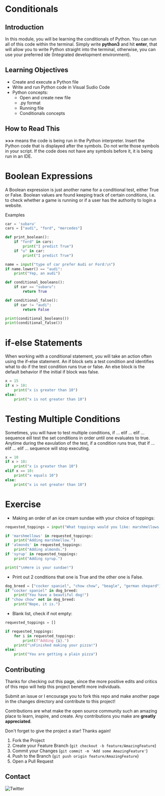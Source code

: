 # Conditionals

## Introduction
In this module, you will be learning the conditionals of Python. You can run all of this code within the terminal. Simply write **python3** and hit **enter**, that will allow you to write Python straight into the terminal, otherwise, you can use your preferred ide (Integrated development environment).

## Learning Objectives
* Create and execute a Python file
* Write and run Python code in Visual Sudio Code
* Python concepts: 
  * Open and create new file
  * .py format
  * Running file
  * Conditionals concepts

## How to Read This

**>>>** means the code is being run in the Python interpreter. Insert the Python code that is displayed after the symbols. Do not write those symbols in your script. If the code does not have any symbols before it, it is being run in an IDE.



# Boolean Expressions
A Boolean expression is just another name for a conditional test, either True or False. Boolean values are found keeping track of certain conditions, i.e. to check whether a game is running or if a user has the authority to login a website.

Examples

``` python
car = 'subaru'
cars = ["audi", "ford", "mercedes"]

def print_boolean():       
    if "ford" in cars:
        print("I predict True")
    if "u" in car:
        print("I predict True")

name = input("type of car prefer Audi or Ford:\n")
if name.lower() == "audi":
    print("Yep, an audi")

def conditional_booleans():
    if car == "subaru":
        return True

def conditional_false():
    if car != "audi":
        return False

print(conditional_booleans())
print(conditional_false())
```

# if-else Statements

When working with a conditional statement, you will take an action often using the if-else statement. An if block sets a test condition and identifies what to do if the test condition runs true or false. An else block is the default behavior if the initial if block was false.

``` python
x = 15
if x > 10:
    print("x is greater than 10")
else:
    print("x is not greater than 10")
```

# Testing Multiple Conditions
Sometimes, you will have to test multiple conditions, if … elif … elif … sequence eill test the set conditions in order until one evaluates to true. Anytime during the eavulation of the test, if a condition runs true, that if … elif … elif … sequence will stop executing.

``` python
x = 10
if x > 10:
    print("x is greater than 10")
elif x == 10:
    print("x equals 10")
else:
    print("x is not greater than 10")
```


# Exercise
- Making an order of an ice cream sundae with your choice of toppings:
``` python
requested_toppings = input("What toppings would you like: marshmellows, almonds, or/and syrup\n")

if 'marshmellows' in requested_toppings:
    print("Adding marshmellow.")
if 'almonds' in requested_toppings:
    print("Adding almonds.")
if 'syrup' in requested_toppings:
    print("Adding syrup.")

print("\nHere is your sundae!")
```

- Print out 2 conditions that one is True and the other one is False.
``` Python
dog_breed = ["cocker spaniel", "chow chow", "beagle", "german shepard"]
if "cocker spaniel" in dog_breed:
    print("You have a beautiful dog!")
if "chow chow" not in dog_breed:
    print("Nope, it is.") 
```

- Blank list, check if not empty:
``` python
requested_toppings = []

if requested_toppings:
    for i in requested_toppings:
        print(f"Adding {i}.")
    print("\nFinished making your pizza!")
else:
    print("You are getting a plain pizza")
```



## Contributing
Thanks for checking out this page, since the more positive edits and critics of this repo will help this project benefit more individuals.

Submit an issue or I encourage you to fork this repo and make another page in the changes directory and contribute to this project!

Contributions are what make the open source community such an amazing place to learn, inspire, and create. Any contributions you make are **greatly appreciated**.

Don't forget to give the project a star! Thanks again!

1. Fork the Project
2. Create your Feature Branch (`git checkout -b feature/AmazingFeature`)
3. Commit your Changes (`git commit -m 'Add some AmazingFeature'`)
4. Push to the Branch (`git push origin feature/AmazingFeature`)
5. Open a Pull Request

## Contact
![Twitter](https://img.shields.io/twitter/follow/wonntann?color=red&style=for-the-badge)


